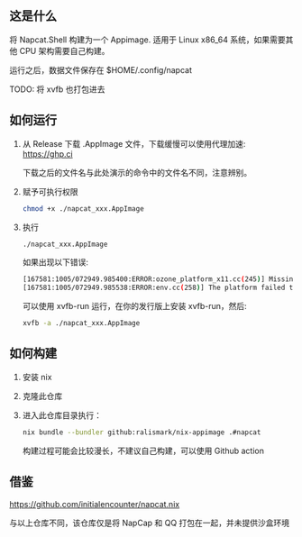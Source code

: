 ## 这是什么

将 Napcat.Shell 构建为一个 Appimage. 适用于 Linux x86_64 系统，如果需要其他 CPU 架构需要自己构建。

运行之后，数据文件保存在 $HOME/.config/napcat

TODO: 将 xvfb 也打包进去
## 如何运行

1. 从 Release 下载 .AppImage 文件，下载缓慢可以使用代理加速: https://ghp.ci

    下载之后的文件名与此处演示的命令中的文件名不同，注意辨别。

2. 赋予可执行权限

    ```bash
    chmod +x ./napcat_xxx.AppImage
    ```

3. 执行

    ```bash
    ./napcat_xxx.AppImage
    ```

    如果出现以下错误:

    ```bash
    [167581:1005/072949.985400:ERROR:ozone_platform_x11.cc(245)] Missing X server or $DISPLAY
    [167581:1005/072949.985538:ERROR:env.cc(258)] The platform failed to  initialize.  Exiting.
    ```

    可以使用 xvfb-run 运行，在你的发行版上安装 xvfb-run，然后:

    ```bash
    xvfb -a ./napcat_xxx.AppImage
    ```

## 如何构建

1. 安装 nix

2. 克隆此仓库

3. 进入此仓库目录执行：

    ```bash
    nix bundle --bundler github:ralismark/nix-appimage .#napcat
    ```

    构建过程可能会比较漫长，不建议自己构建，可以使用 Github action

## 借鉴

https://github.com/initialencounter/napcat.nix

与以上仓库不同，该仓库仅是将 NapCap 和 QQ 打包在一起，并未提供沙盒环境
